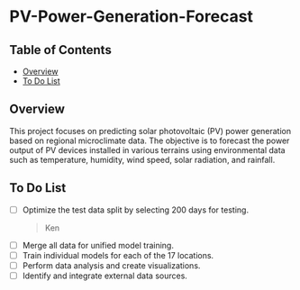# PV-Power-Generation-Forecast

## Table of Contents
- [Overview](#Overview)
- [To Do List](#To-Do-List)

## Overview
This project focuses on predicting solar photovoltaic (PV) power generation based on regional microclimate data. The objective is to forecast the power output of PV devices installed in various terrains using environmental data such as temperature, humidity, wind speed, solar radiation, and rainfall.

## To Do List
- [ ] Optimize the test data split by selecting 200 days for testing.
    > Ken
- [ ] Merge all data for unified model training.
- [ ] Train individual models for each of the 17 locations.
- [ ] Perform data analysis and create visualizations.
- [ ] Identify and integrate external data sources.
